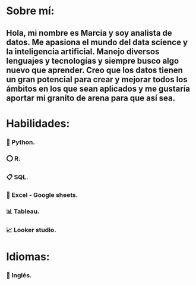 # Sobre mí: 
## Hola, mi nombre es Marcia y soy analista de datos. Me apasiona el mundo del data science y la inteligencia artificial. Manejo diversos lenguajes y tecnologías y siempre busco algo nuevo que aprender. Creo que los datos tienen un gran potencial para crear y mejorar todos los ámbitos en los que sean aplicados y me gustaría aportar mi granito de arena para que así sea. 

# Habilidades: 
  
  ### :snake: Python.
    
  ### :o: R.
  
  ### :clipboard: SQL.
  
  ### :bookmark_tabs: Excel - Google sheets.
  
  ### :bar_chart: Tableau.
  
  ### :chart_with_upwards_trend: Looker studio.
  
 
# Idiomas:
    
  ### :book: Inglés.
  
    
    
